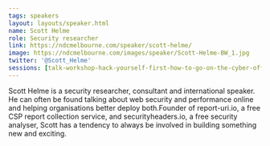 ```yaml
---
tags: speakers
layout: layouts/speaker.html
name: Scott Helme
role: Security researcher
link: https://ndcmelbourne.com/speaker/scott-helme/
image: https://ndcmelbourne.com/images/speaker/Scott-Helme-BW_1.jpg
twitter: '@Scott_Helme'
sessions: [talk-workshop-hack-yourself-first-how-to-go-on-the-cyber-offence-2-4,talk-workshop-hack-yourself-first-how-to-go-on-the-cyber-offence-1-4]
---
```

Scott Helme is a security researcher, consultant and international speaker. He can often be found talking about web security and performance online and helping organisations better deploy both.Founder of report-uri.io, a free CSP report collection service, and securityheaders.io, a free security analyser, Scott has a tendency to always be involved in building something new and exciting.